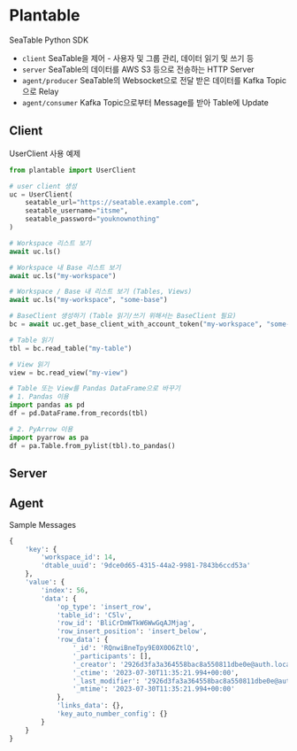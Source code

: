 # Plantable

SeaTable Python SDK

- `client` SeaTable을 제어 - 사용자 및 그룹 관리, 데이터 읽기 및 쓰기 등
- `server` SeaTable의 데이터를 AWS S3 등으로 전송하는 HTTP Server
- `agent/producer` SeaTable의 Websocket으로 전달 받은 데이터를 Kafka Topic으로 Relay
- `agent/consumer` Kafka Topic으로부터 Message를 받아 Table에 Update



## Client

UserClient 사용 예제

```python
from plantable import UserClient

# user client 생성
uc = UserClient(
    seatable_url="https://seatable.example.com", 
    seatable_username="itsme", 
    seatable_password="youknownothing"
)

# Workspace 리스트 보기
await uc.ls()

# Workspace 내 Base 리스트 보기
await uc.ls("my-workspace")

# Workspace / Base 내 리스트 보기 (Tables, Views)
await uc.ls("my-workspace", "some-base")

# BaseClient 생성하기 (Table 읽기/쓰기 위해서는 BaseClient 필요)
bc = await uc.get_base_client_with_account_token("my-workspace", "some-base")

# Table 읽기
tbl = bc.read_table("my-table")

# View 읽기
view = bc.read_view("my-view")

# Table 또는 View를 Pandas DataFrame으로 바꾸기 
# 1. Pandas 이용
import pandas as pd
df = pd.DataFrame.from_records(tbl)

# 2. PyArrow 이용
import pyarrow as pa
df = pa.Table.from_pylist(tbl).to_pandas()
```





## Server



## Agent

Sample Messages

```python
{
    'key': {
        'workspace_id': 14, 
        'dtable_uuid': '9dce0d65-4315-44a2-9981-7843b6ccd53a'
    }, 
    'value': {
        'index': 56, 
        'data': {
            'op_type': 'insert_row', 
            'table_id': 'C5lv', 
            'row_id': 'BliCrDmWTkW6WwGqAJMjag', 
            'row_insert_position': 'insert_below', 
            'row_data': {
                '_id': 'RQnwiBneTpy9E0X0O6ZtlQ', 
                '_participants': [], 
                '_creator': '2926d3fa3a364558bac8a550811dbe0e@auth.local', 
                '_ctime': '2023-07-30T11:35:21.994+00:00', 
                '_last_modifier': '2926d3fa3a364558bac8a550811dbe0e@auth.local', 
                '_mtime': '2023-07-30T11:35:21.994+00:00'
            }, 
            'links_data': {}, 
            'key_auto_number_config': {}
        }
    }
}
```



